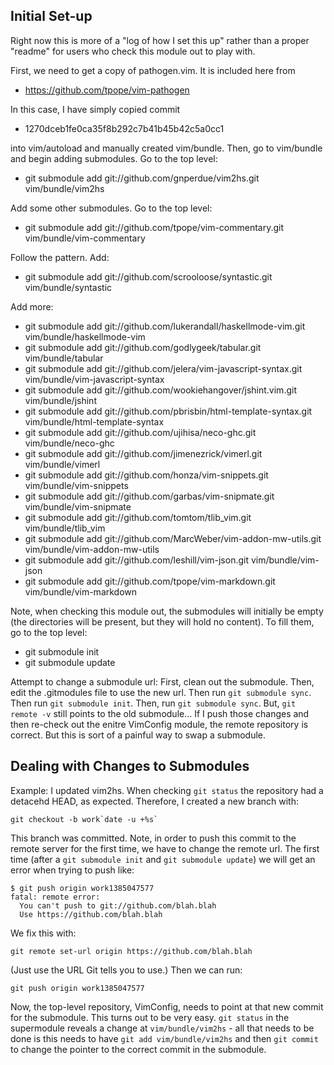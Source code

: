 Initial Set-up
--------------

Right now this is more of a "log of how I set this up" rather than a 
proper "readme" for users who check this module out to play with.

First, we need to get a copy of pathogen.vim. It is included here from

* https://github.com/tpope/vim-pathogen

In this case, I have simply copied commit 

* 1270dceb1fe0ca35f8b292c7b41b45b42c5a0cc1

into vim/autoload and manually created vim/bundle. Then, go to vim/bundle
and begin adding submodules. Go to the top level:

* git submodule add git://github.com/gnperdue/vim2hs.git vim/bundle/vim2hs

Add some other submodules. Go to the top level:

* git submodule add git://github.com/tpope/vim-commentary.git vim/bundle/vim-commentary

Follow the pattern. Add:

* git submodule add git://github.com/scrooloose/syntastic.git vim/bundle/syntastic

Add more:

* git submodule add git://github.com/lukerandall/haskellmode-vim.git vim/bundle/haskellmode-vim
* git submodule add git://github.com/godlygeek/tabular.git vim/bundle/tabular
* git submodule add git://github.com/jelera/vim-javascript-syntax.git vim/bundle/vim-javascript-syntax
* git submodule add git://github.com/wookiehangover/jshint.vim.git vim/bundle/jshint
* git submodule add git://github.com/pbrisbin/html-template-syntax.git vim/bundle/html-template-syntax
* git submodule add git://github.com/ujihisa/neco-ghc.git vim/bundle/neco-ghc
* git submodule add git://github.com/jimenezrick/vimerl.git vim/bundle/vimerl
* git submodule add git://github.com/honza/vim-snippets.git vim/bundle/vim-snippets
* git submodule add git://github.com/garbas/vim-snipmate.git vim/bundle/vim-snipmate
* git submodule add git://github.com/tomtom/tlib_vim.git vim/bundle/tlib_vim
* git submodule add git://github.com/MarcWeber/vim-addon-mw-utils.git vim/bundle/vim-addon-mw-utils
* git submodule add git://github.com/leshill/vim-json.git vim/bundle/vim-json
* git submodule add git://github.com/tpope/vim-markdown.git vim/bundle/vim-markdown

Note, when checking this module out, the submodules will initially be empty (the 
directories will be present, but they will hold no content). To fill them, go to the 
top level:

* git submodule init
* git submodule update

Attempt to change a submodule url: First, clean out the submodule. Then, edit the .gitmodules
file to use the new url. Then run `git submodule sync`. Then run `git submodule init`. 
Then, run `git submodule sync`. But, `git remote -v` still points to the old submodule... 
If I push those changes and then re-check out the enitre VimConfig module, the remote 
repository is correct. But this is sort of a painful way to swap a submodule.

Dealing with Changes to Submodules
----------------------------------

Example: I updated vim2hs. When checking `git status` the repository had a detacehd HEAD, 
as expected. Therefore, I created a new branch with:

    git checkout -b work`date -u +%s`

This branch was committed. Note, in order to push this commit to the remote server 
for the first time, we have to change the remote url. The first time (after a 
`git submodule init` and `git submodule update`) we will get an error when trying to
push like:

    $ git push origin work1385047577
    fatal: remote error: 
      You can't push to git://github.com/blah.blah
      Use https://github.com/blah.blah

We fix this with:

    git remote set-url origin https://github.com/blah.blah

(Just use the URL Git tells you to use.) Then we can run:

    git push origin work1385047577

Now, the top-level repository, VimConfig, needs to point at 
that new commit for the submodule. This turns out to be very easy. `git status` in the 
supermodule reveals a change at `vim/bundle/vim2hs` - all that needs to be done is this
needs to have `git add vim/bundle/vim2hs` and then `git commit` to change the pointer
to the correct commit in the submodule.
